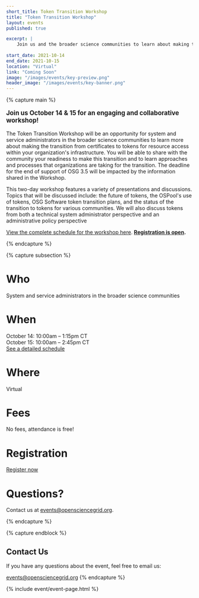 ```yaml
---
short_title: Token Transition Workshop
title: "Token Transition Workshop"
layout: events
published: true

excerpt: |
    Join us and the broader science communities to learn about making the transition from certificates to tokens for resource access within your organization's infrastructure.
   
start_date: 2021-10-14
end_date: 2021-10-15
location: "Virtual"
link: "Coming Soon"
image: "/images/events/key-preview.png"
header_image: "/images/events/key-banner.png"
---
```


{% capture main %}

<p style="font-size: larger; font-weight: bold;">Join us October 14 & 15 for an engaging and collaborative workshop!</p>

  

The Token Transition Workshop will be an opportunity for system and service administrators in the broader science communities to learn more about making the transition from certificates to tokens for resource access within your organization's infrastructure. You will be able to share with the community your readiness to make this transition and to learn approaches and processes that organizations are taking for the transition. The deadline for the end of support of OSG 3.5 will be impacted by the information shared in the Workshop.

This two-day workshop features a variety of presentations and discussions. Topics that will be discussed include: the future of tokens, the OSPool's use of tokens, OSG Software token transition plans, and the status of the transition to tokens for various communities. We will also discuss tokens from both a technical system administrator perspective and an administrative policy perspective

[View the complete schedule for the workshop here](https://indico.fnal.gov/event/50597/timetable/#20211014). **[Registration is open](https://indico.fnal.gov/event/50597/registrations/3133/).**

{% endcapture %}


{% capture subsection %}
# Who

System and service administrators in the broader science communities

# When

October 14: 10:00am – 1:15pm CT  
October 15: 10:00am – 2:45pm CT  
[See a detailed schedule](https://indico.fnal.gov/event/50597/timetable/#20211015)

# Where

Virtual

# Fees

No fees, attendance is free!

# Registration
[Register now](https://indico.fnal.gov/event/50597/registrations/3133/)

# Questions?

Contact us at <events@opensciencegrid.org>. 

{% endcapture %}

{% capture endblock %}
## Contact Us


If you have any questions about the event, feel free to email us:

<events@opensciencegrid.org>
{% endcapture %}

{% include event/event-page.html %}
